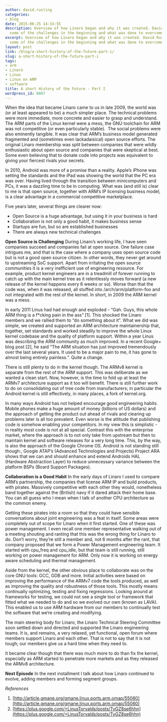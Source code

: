 ```yaml
---
author: david.rusling
categories:
- blog
date: 2015-06-25 14:33:55
description: Overview of how Linaro began and why it was created. David Rusling discusses
  some of the challenges in the beginning and what was done to overcome them.
excerpt: Overview of how Linaro began and why it was created. David Rusling discusses
  some of the challenges in the beginning and what was done to overcome them.
layout: post
link: /blog/a-short-history-of-the-future-part-i/
slug: a-short-history-of-the-future-part-i
tags:
- arm
- Linaro
- Linux
- Linux on ARM
- software
title: A short History of the Future - Part I
wordpress_id: 8807
---
```


When the idea that became Linaro came to us in late 2009, the world was (or at least appeared to be) a much simpler place. The technical problems were more immediate, more concrete and easier to grasp and understand. The ARM parts of the Linux kernel were a mess, the GNU toolchain for ARM was not competitive (or even particularly stable).  The social problems were also eminently tangible. It was clear that ARM’s business model generated fragmented and (sometimes even lackadaisical) open source efforts. The original Linaro membership was split between companies that were wildly enthusiastic about open source and companies that were skeptical at best. Some even believing that to donate code into projects was equivalent to giving your fiercest rivals your secrets.

In 2010, Android was more of a promise than a reality. Apple’s iPhone was setting the standards and the iPad was showing the world that the PC era was over. Having lived through the transition between minicomputers and PCs, it was a dazzling time to be in computing. What was (and still is) clear to me is that open source, together with ARM’s IP licensing business model, is a clear advantage in a commercial competitive marketplace.

Five years later, several things are clearer now:

  * Open Source is a huge advantage, but using it in your business is hard
  * Collaboration is not only a good habit, it makes business sense
  * Startups are fun, but so are established businesses
  * There are always new technical challenges


**Open Source is Challenging**
During Linaro’s working life, I have seen companies succeed and companies fail at open source. One failure case intrigues me, and that is the case where a company uses open source code but is not a good open source citizen. In other words, they never get around to upstreaming SoC support. Apart from irritating the open source communities it is a very inefficient use of engineering resource. For example, product kernel engineers are in a treadmill of forever running to catch up with the main kernel tree as it relentlessly moves forward (a new release of the kernel happens every 6 weeks or so). Worse than that the code was, when it was released, all stuffed into /arch/arm/platform-foo and not integrated with the rest of the kernel. In short, in 2009 the ARM kernel was a mess.

In early 2011 Linus had had enough and exploded - “Gah. Guys, this whole ARM thing is a f*cking pain in the ass” [1]. This shocked the Linaro members and we rallied them to “do something about it”. What we did was simple, we created and supported an ARM architecture maintainership that, together, set standards and worked steadily to improve the whole Linux kernel codebase and the quality of platform support. Within a year Linus was describing the ARM community as much improved. In a recent Google+ blog post [2], he said “The ARM situation has just improved tremendously over the last several years. It used to be a major pain to me, it has gone to almost being entirely painless.”. Quite a change.

There is still plenty to do in the kernel though. The ARMv8 kernel is separate from the rest of the ARM support. This was deliberate as we wanted a clean start. Now, however, is the time to fold up at least the ARMv7 architecture support as it too will benefit. There is still further work to do on consolidating out of tree code from manufacturers; in particular the Android kernel is still effectively, in many places, a fork of kernel.org.

In many ways Android has not helped encourage good engineering habits. Mobile phones make a huge amount of money (billions of US dollars) and the approach of getting the product out ahead of rivals and clearing up problems later is all too prevalent. Even worse is the attitude that publishing code is somehow enabling your competitors. In my view this is simplistic - in reality most code is not at all special. Contrast this with the enterprise market, where the approach is to not only take from upstream but then to maintain kernel and software releases for a very long time. This, by the way, is also the approach of the Google Chrome OS. Android is not standing still though:, Google ATAP’s (Advanced Technologies and Projects) Project ARA shows that we can and should enhance and extend Androids HAL (Hardware Abstraction Layer) to reduce unnecessary variance between the platform BSPs (Board Support Packages).



**Collaboration is a Good Habit**
In the early days of Linaro I used to compare ARM’s partnership, the companies that license ARM IP and build products, with pirates. Massively competitive with each other they would, nonetheless band together against the (British) navy if it dared attack their home base. You can all guess who I mean when I talk of another CPU architecture as the common enemy.

Getting these pirates into a room so that they could have sensible conversations about joint engineering was a feat in itself. Some areas were completely out of scope for Linaro when it first started. One of these was power management. I even recall one member representative walking out of a meeting shouting and ranting that this was the wrong thing for Linaro to do. Don’t worry, they’re still a member and, not 6 months after the rant, that company proposed that we form a Power Management engineering team. It started with cpu_freq and cpu_idle, but that team is still running, still working on power management for ARM. Only now it is working on energy aware scheduling and thermal management.

Aside from the kernel, the other obvious place to collaborate was on the core GNU tools: GCC, GDB and more. Initial activities were based on improving the performance of the ARMv7 code the tools produced, as well as improving the quality and robustness of those tools. This mostly means continually optimizing, testing and fixing regressions. Looking around at frameworks for testing, we could not see a single tool or framework that fitted what we needed to do and so we evolved our own (known as LAVA). This enabled us to use ARM hardware from our members to continually test the software that we’re creating and modifying.

The main steering body for Linaro, the Linaro Technical Steering Committee soon settled down and directed and supported the Linaro engineering teams. It is, and remains, a very relaxed, yet functional, open forum where members support Linaro and each other. That is not to say that it is not tough; our members give us a hard time when they need to.

It became clear though that there was much more to do than fix the kernel, especially as ARM started to penetrate more markets and as they released the ARMv8 architecture.



**Next Episode**
In the next installment I talk about how Linaro continued to evolve, adding members and forming segment groups.

_References_

  1. [http://article.gmane.org/gmane.linux.ports.arm.omap/55060](http://article.gmane.org/gmane.linux.ports.arm.omap/55060)
  2. [https://plus.google.com/+LinusTorvalds/posts/TyGZ8se6hhn](https://plus.google.com/+LinusTorvalds/posts/TyGZ8se6hhn)